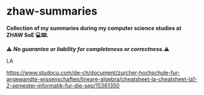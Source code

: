 # zhaw-summaries

**Collection of my summaries during my computer science studies at ZHAW  SoE 💻⌨️.** 



⚠️ ***No guarantee or liability for completeness or correctness.***⚠️



LA

https://www.studocu.com/de-ch/document/zurcher-hochschule-fur-angewandte-wissenschaften/lineare-algebra/cheatsheet-la-cheatsheet-la1-2-semester-informatik-fur-die-sep/15361350

